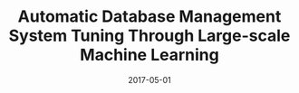 ---
title: "Automatic Database Management System Tuning Through Large-scale Machine Learning"
collection: publications
permalink: /publication/2017-05-01-vanaken17-sigmod
date: 2017-05-01
authors: 'Dana Van Aken, Andrew Pavlo, Geoffrey J. Gordon, Bohan Zhang'
venue: 'Proceedings of SIGMOD'
paperurl: 'http://danavanaken.com/files/vanaken17-sigmod.pdf'
citation: 'Dana Van Aken, Andrew Pavlo, Geoffrey J. Gordon, Bohan Zhang. <i>Proceedings of SIGMOD</i>, 2017.'
---